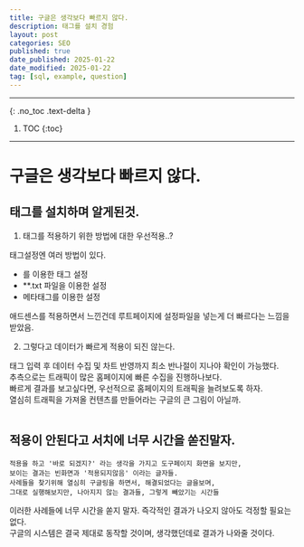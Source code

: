 ```yaml
---
title: 구글은 생각보다 빠르지 않다.
description: 태그를 설치 경험
layout: post
categories: SEO
published: true
date_published: 2025-01-22
date_modified: 2025-01-22
tag: [sql, example, question]
---
```

---
{: .no_toc .text-delta }

1. TOC
{:toc}
---

<!-- 글의 제목은 #
    나머지 큰 제목은 ##
    이후 나머지는 3개이상 -->

# 구글은 생각보다 빠르지 않다.

## 태그를 설치하며 알게된것.
1. 태그를 적용하기 위한 방법에 대한 우선적용..?

태그설정엔 여러 방법이 있다.

- <script></script> 를 이용한 태그 설정
- **.txt 파일을 이용한 설정
- <meta> 메타태그를 이용한 설정

애드센스를 적용하면서 느낀건데 루트페이지에 설정파일을 넣는게 더 빠르다는 느낌을 받았음.
<br>

2. 그렇다고 데이터가 빠르게 적용이 되진 않는다.

태그 입력 후 데이터 수집 및 차트 반영까지 최소 반나절이 지나야 확인이 가능했다.<br>
추측으로는 트래픽이 많은 홈페이지에 빠른 수집을 진행하나보다.<br>
빠르게 결과를 보고싶다면, 우선적으로 홈페이지의 트래픽을 늘려보도록 하자.<br> 
열심히 트래픽을 가져올 컨텐츠를 만들어라는 구글의 큰 그림이 아닐까.<br>
<br>

## 적용이 안된다고 서치에 너무 시간을 쏟진말자.

`적용을 하고 '바로 되겠지?' 라는 생각을 가지고 도구페이지 화면을 보지만,`<br>
`보이는 결과는 빈화면과 '적용되지않음' 이라는 글자들.`<br>
`사례들을 찾기위해 열심히 구글링을 하면서, 해결되었다는 글을보며,`<br>
`그대로 실행해보지만, 나아지지 않는 결과들, 그렇게 빼았기는 시간들`<br>

이러한 사례들에 너무 시간을 쏟지 말자. 즉각적인 결과가 나오지 않아도 걱정할 필요는 없다.<br>
구글의 시스템은 결국 제대로 동작할 것이며, 생각했던데로 결과가 나와줄 것이다.